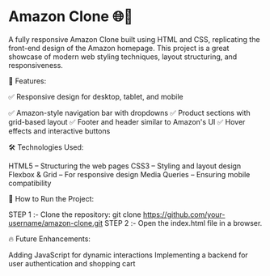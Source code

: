 # Amazon Clone 🌐🛒
A fully responsive Amazon Clone built using HTML and CSS, replicating the front-end design of the Amazon homepage. This project is a great showcase of modern web styling techniques, layout structuring, and responsiveness.

🚀 Features:

✅ Responsive design for desktop, tablet, and mobile

✅ Amazon-style navigation bar with dropdowns
✅ Product sections with grid-based layout
✅ Footer and header similar to Amazon's UI
✅ Hover effects and interactive buttons

🛠️ Technologies Used:

HTML5 – Structuring the web pages
CSS3 – Styling and layout design
Flexbox & Grid – For responsive design
Media Queries – Ensuring mobile compatibility

📂 How to Run the Project:

STEP 1 :- Clone the repository:
git clone https://github.com/your-username/amazon-clone.git
STEP 2 :- Open the index.html file in a browser.  

🔥 Future Enhancements:

Adding JavaScript for dynamic interactions
Implementing a backend for user authentication and shopping cart
